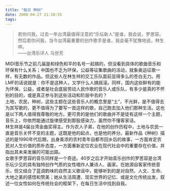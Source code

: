 ```yaml
---
title: "每日 种树"
date: 2008-04-27 21:10:55
tags:
---
```


> 若你问我，过去一年台湾最值得注意的“乐坛新人”是谁，我会说，罗思容。  
> 然后若你问我，当今台湾最重要的创作歌手是谁，我会毫不犹豫地说，林生祥。  
> ——台湾乐评人 马世芳

  
MIDI音乐节之前几届是和绿色和平的名号一起搞的，但没看到具体的歌曲音乐和环保有什么关系；中国也不乏为环保，公益等征集歌曲的活动，就象奥运征歌一样，有无数的作品。但这些人在林生祥的交工乐队面前显得多么的苍白无力。用LMF的话说就是：你不是这种人，又学什么人搞摇滚。同样，国内这些鲜有的能为环保，公益，或者是社会底层劳动人民作歌的音乐人或乐队，有多少是真的不怀别的目的，或是真正参与到这些活动和阶层中去的？  
土地，农民，种树，这些主题在这些音乐人的概念里是“土”，不光鲜，是不值得去为其写歌的，更不值得为了要写一首这样的歌，自己跑去加入他们那种生活。这也是以下两人值得我尊敬的地方。更可贵的是他们的歌曲并不是徒有这样一个主题，音乐上，你依然能通过旋律感受到那股感染力，虽然你不懂客家话。  
林生祥是4届台湾金曲奖得主。作为农人子弟，在他的创作历程中，土地与农民一直是音乐关怀不变的主题，这既是他的起点，也是他的养分。最新作品《种树》描述的是1990年代后期，出身美浓的农村青年自都市回乡后的故事，一方面肯定农民对人生价值的质朴态度，一方面重新定位农业在现代社会中的重要存在价值，并指出其未来发展的可能出路。  
女歌手罗思容的音乐同样是一个奇迹。40岁之后才开始音乐创作的罗思容是台湾乐坛少见的具有独特创作气质的女性唱作人兼诗人、画家。在她源自客家传统音乐，但又结合了蓝调韵味的自然主义歌谣中，能够听到的是对自然、人文、生命、大地之美的感悟和赞美；她从生活周遭、现实世界的记忆、或是文化传统出发，叙述一位女性如何在传统社会的框架下，在每日生活中找到自我。